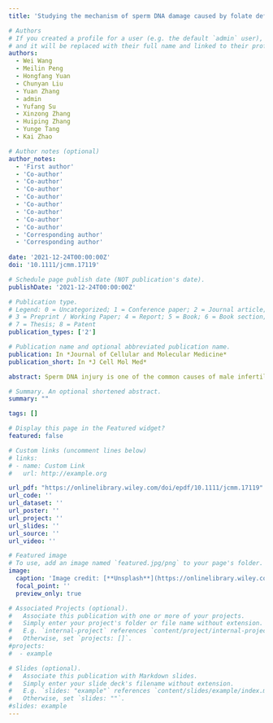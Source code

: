 ```yaml
---
title: 'Studying the mechanism of sperm DNA damage caused by folate deficiency'

# Authors
# If you created a profile for a user (e.g. the default `admin` user), write the username (folder name) here
# and it will be replaced with their full name and linked to their profile.
authors: 
  - Wei Wang
  - Meilin Peng
  - Hongfang Yuan 
  - Chunyan Liu
  - Yuan Zhang
  - admin
  - Yufang Su
  - Xinzong Zhang  
  - Huiping Zhang
  - Yunge Tang
  - Kai Zhao  

# Author notes (optional)
author_notes:
  - 'First author'
  - 'Co-author'
  - 'Co-author' 
  - 'Co-author'
  - 'Co-author' 
  - 'Co-author'
  - 'Co-author' 
  - 'Co-author'
  - 'Co-author'   
  - 'Corresponding author'
  - 'Corresponding author'
  
date: '2021-12-24T00:00:00Z'
doi: '10.1111/jcmm.17119'

# Schedule page publish date (NOT publication's date).
publishDate: '2021-12-24T00:00:00Z'

# Publication type.
# Legend: 0 = Uncategorized; 1 = Conference paper; 2 = Journal article;
# 3 = Preprint / Working Paper; 4 = Report; 5 = Book; 6 = Book section;
# 7 = Thesis; 8 = Patent
publication_types: ['2']

# Publication name and optional abbreviated publication name.
publication: In *Journal of Cellular and Molecular Medicine*
publication_short: In *J Cell Mol Med*

abstract: Sperm DNA injury is one of the common causes of male infertility. Folic acid deficiency would increase the methylation level of the important genes, including those involved in DNA double-strand break (DSB) repair pathway. In the early stages, we analysed the correlation between seminal plasma folic acid concentration and semen parameters in 157 infertility patients and 91 sperm donor volunteers, and found that there was a significant negative correlation between seminal folic acid concentration and sperm DNA Fragmentation Index (DFI; r = −0.495, p < 0.01). Then through reduced representation bisulphite sequencing, global DNA methylation of sperm of patients in the low folic acid group and the high folic acid group was analysed, it was found that the methylation level in Rad54 promoter region increased in the folic acid deficiency group compared with the normal folic acid group. Meanwhile, the results of animal model and spermatocyte line (GC-2) also found that folic acid deficiency can increase the methylation level in Rad54 promoter region, increased sperm DFI in mice, increased the expression of γ-H2AX, that is, DNA injury marker protein, and increased sensitivity of GC-2 to external damage and stimulation. The study indicates that the expression of Rad54 is downregulated by folic acid deficiency via DNA methylation. This may be one of the mechanisms of sperm DNA damage caused by folate deficiency.

# Summary. An optional shortened abstract.
summary: ""

tags: []

# Display this page in the Featured widget?
featured: false

# Custom links (uncomment lines below)
# links:
# - name: Custom Link
#   url: http://example.org

url_pdf: "https://onlinelibrary.wiley.com/doi/epdf/10.1111/jcmm.17119"
url_code: ''
url_dataset: ''
url_poster: ''
url_project: ''
url_slides: ''
url_source: ''
url_video: ''

# Featured image
# To use, add an image named `featured.jpg/png` to your page's folder.
image:
  caption: 'Image credit: [**Unsplash**](https://onlinelibrary.wiley.com/doi/10.1111/jcmm.17119)'
  focal_point: ''
  preview_only: true

# Associated Projects (optional).
#   Associate this publication with one or more of your projects.
#   Simply enter your project's folder or file name without extension.
#   E.g. `internal-project` references `content/project/internal-project/index.md`.
#   Otherwise, set `projects: []`.
#projects:
#  - example

# Slides (optional).
#   Associate this publication with Markdown slides.
#   Simply enter your slide deck's filename without extension.
#   E.g. `slides: "example"` references `content/slides/example/index.md`.
#   Otherwise, set `slides: ""`.
#slides: example
---
```

